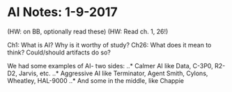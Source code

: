 # AI Notes: 1-9-2017

(HW: on BB, optionally read these)
(HW: Read ch. 1, 26!)

Ch1: What is AI? Why is it worthy of study?
Ch26: What does it mean to think? Could/should artifacts do so?

We had some examples of AI- two sides:
..* Calmer AI like Data, C-3P0, R2-D2, Jarvis, etc.
..* Aggressive AI like Terminator, Agent Smith, Cylons, Wheatley, HAL-9000
..* And some in the middle, like Chappie
